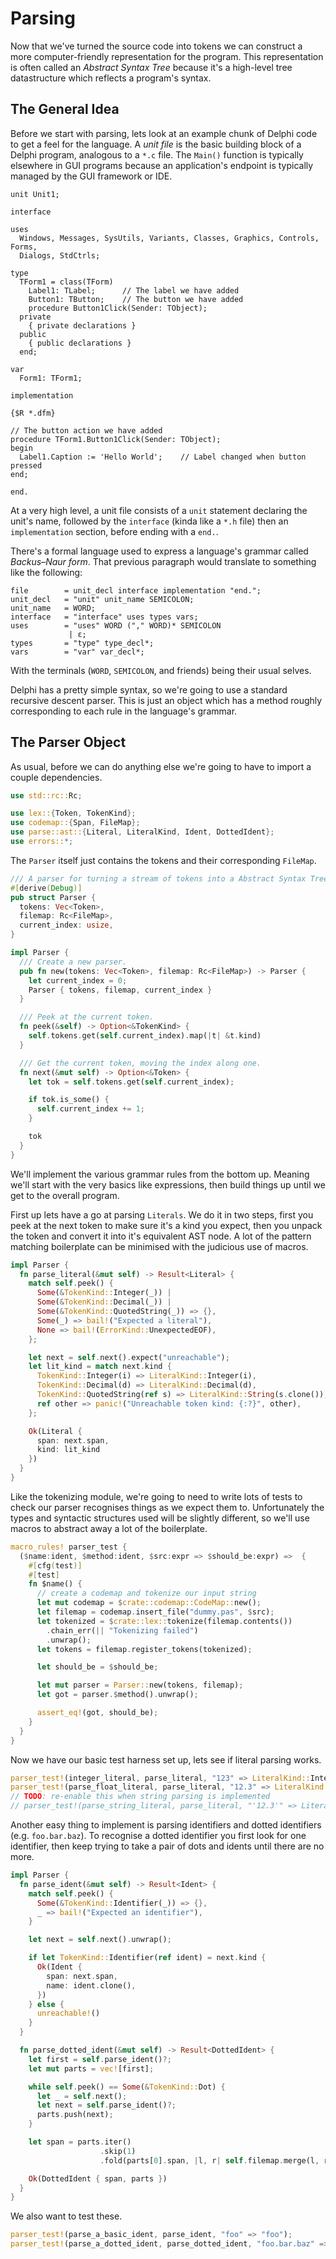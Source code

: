 # Parsing


Now that we've turned the source code into tokens we can construct a more
computer-friendly representation for the program. This representation is
often called an *Abstract Syntax Tree* because it's a high-level tree
datastructure which reflects a program's syntax.


## The General Idea

Before we start with parsing, lets look at an example chunk of Delphi code
to get a feel for the language. A *unit file* is the basic building block of a
Delphi program, analogous to a `*.c` file. The `Main()` function is typically
elsewhere in GUI programs because an application's endpoint is typically 
managed by the GUI framework or IDE.


```delphi
unit Unit1;

interface

uses
  Windows, Messages, SysUtils, Variants, Classes, Graphics, Controls, Forms,
  Dialogs, StdCtrls;

type
  TForm1 = class(TForm)
    Label1: TLabel;      // The label we have added
    Button1: TButton;    // The button we have added
    procedure Button1Click(Sender: TObject);
  private
    { private declarations }
  public
    { public declarations }
  end;

var
  Form1: TForm1;

implementation

{$R *.dfm}

// The button action we have added
procedure TForm1.Button1Click(Sender: TObject);
begin
  Label1.Caption := 'Hello World';    // Label changed when button pressed
end;

end.
```

At a very high level, a unit file consists of a `unit` statement declaring the 
unit's name, followed by the `interface` (kinda like a `*.h` file) then an
`implementation` section, before ending with a `end.`.

There's a formal language used to express a language's grammar called 
*Backus–Naur form*. That previous paragraph would translate to something like 
the following:

```ebnf
file        = unit_decl interface implementation "end.";
unit_decl   = "unit" unit_name SEMICOLON;
unit_name   = WORD;
interface   = "interface" uses types vars;
uses        = "uses" WORD ("," WORD)* SEMICOLON
             | ε;
types       = "type" type_decl*;
vars        = "var" var_decl*;
```

With the terminals (`WORD`, `SEMICOLON`, and friends) being their usual selves.

Delphi has a pretty simple syntax, so we're going to use a standard recursive
descent parser. This is just an object which has a method roughly corresponding 
to each rule in the language's grammar.


## The Parser Object

As usual, before we can do anything else we're going to have to import a couple
dependencies.

```rust
use std::rc::Rc;

use lex::{Token, TokenKind};
use codemap::{Span, FileMap};
use parse::ast::{Literal, LiteralKind, Ident, DottedIdent};
use errors::*;
```

The `Parser` itself just contains the tokens and their corresponding `FileMap`.

```rust
/// A parser for turning a stream of tokens into a Abstract Syntax Tree.
#[derive(Debug)]
pub struct Parser {
  tokens: Vec<Token>,
  filemap: Rc<FileMap>,
  current_index: usize,
}

impl Parser {
  /// Create a new parser.
  pub fn new(tokens: Vec<Token>, filemap: Rc<FileMap>) -> Parser {
    let current_index = 0;
    Parser { tokens, filemap, current_index }
  }

  /// Peek at the current token.
  fn peek(&self) -> Option<&TokenKind> {
    self.tokens.get(self.current_index).map(|t| &t.kind)
  }

  /// Get the current token, moving the index along one.
  fn next(&mut self) -> Option<&Token> {
    let tok = self.tokens.get(self.current_index);

    if tok.is_some() {
      self.current_index += 1;
    }

    tok
  }
}
```

We'll implement the various grammar rules from the bottom up. Meaning we'll 
start with the very basics like expressions, then build things up until we
get to the overall program.

First up lets have a go at parsing `Literals`. We do it in two steps, first
you peek at the next token to make sure it's a kind you expect, then you
unpack the token and convert it into it's equivalent AST node. A lot of the
pattern matching boilerplate can be minimised with the judicious use of macros.

```rust
impl Parser {
  fn parse_literal(&mut self) -> Result<Literal> {
    match self.peek() {
      Some(&TokenKind::Integer(_)) | 
      Some(&TokenKind::Decimal(_)) | 
      Some(&TokenKind::QuotedString(_)) => {},
      Some(_) => bail!("Expected a literal"),
      None => bail!(ErrorKind::UnexpectedEOF),
    };

    let next = self.next().expect("unreachable");
    let lit_kind = match next.kind {
      TokenKind::Integer(i) => LiteralKind::Integer(i),
      TokenKind::Decimal(d) => LiteralKind::Decimal(d),
      TokenKind::QuotedString(ref s) => LiteralKind::String(s.clone()),
      ref other => panic!("Unreachable token kind: {:?}", other),
    };

    Ok(Literal {
      span: next.span,
      kind: lit_kind
    })
  }
}
```

Like the tokenizing module, we're going to need to write lots of tests to 
check our parser recognises things as we expect them to. Unfortunately the
types and syntactic structures used will be slightly different, so we'll
use macros to abstract away a lot of the boilerplate.

```rust
macro_rules! parser_test {
  ($name:ident, $method:ident, $src:expr => $should_be:expr) =>  {
    #[cfg(test)]
    #[test]
    fn $name() {
      // create a codemap and tokenize our input string
      let mut codemap = $crate::codemap::CodeMap::new();
      let filemap = codemap.insert_file("dummy.pas", $src);
      let tokenized = $crate::lex::tokenize(filemap.contents())
        .chain_err(|| "Tokenizing failed")
        .unwrap();
      let tokens = filemap.register_tokens(tokenized);

      let should_be = $should_be;

      let mut parser = Parser::new(tokens, filemap);
      let got = parser.$method().unwrap();

      assert_eq!(got, should_be);
    }
  }
}
```

Now we have our basic test harness set up, lets see if literal parsing works.

```rust
parser_test!(integer_literal, parse_literal, "123" => LiteralKind::Integer(123));
parser_test!(parse_float_literal, parse_literal, "12.3" => LiteralKind::Decimal(12.3));
// TODO: re-enable this when string parsing is implemented
// parser_test!(parse_string_literal, parse_literal, "'12.3'" => LiteralKind::String("12.3".to_string()));
```

Another easy thing to implement is parsing identifiers and dotted identifiers 
(e.g. `foo.bar.baz`). To recognise a dotted identifier you first look for one
identifier, then keep trying to take a pair of dots and idents until there are
no more.


```rust
impl Parser {
  fn parse_ident(&mut self) -> Result<Ident> {
    match self.peek() {
      Some(&TokenKind::Identifier(_)) => {},
      _ => bail!("Expected an identifier"),
    }

    let next = self.next().unwrap();

    if let TokenKind::Identifier(ref ident) = next.kind {
      Ok(Ident {
        span: next.span,
        name: ident.clone(),
      })
    } else {
      unreachable!()
    }
  }

  fn parse_dotted_ident(&mut self) -> Result<DottedIdent> {
    let first = self.parse_ident()?;
    let mut parts = vec![first];

    while self.peek() == Some(&TokenKind::Dot) {
      let _ = self.next();
      let next = self.parse_ident()?;
      parts.push(next);
    }

    let span = parts.iter()
                    .skip(1)
                    .fold(parts[0].span, |l, r| self.filemap.merge(l, r.span));

    Ok(DottedIdent { span, parts })    
  }
}
```

We also want to test these.

```rust
parser_test!(parse_a_basic_ident, parse_ident, "foo" => "foo");
parser_test!(parse_a_dotted_ident, parse_dotted_ident, "foo.bar.baz" => ["foo", "bar", "baz"].as_ref());
```
